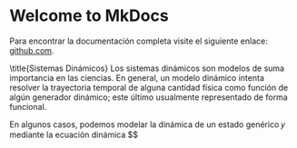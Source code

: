 # Welcome to MkDocs

Para encontrar la documentación completa visite el siguiente enlace:  [github.com](https://github.com/Sabasaro12/Metodo_RK4.git).

\title{Sistemas Dinámicos}
Los sistemas dinámicos son modelos de suma importancia en las ciencias. En general, un modelo dinámico intenta resolver la trayectoria temporal de alguna cantidad física como función de algún generador dinámico; este último usualmente representado de forma funcional.


En algunos casos, podemos modelar la dinámica de un estado genérico 𝑦
mediante la ecuación dinámica
$$\$$
